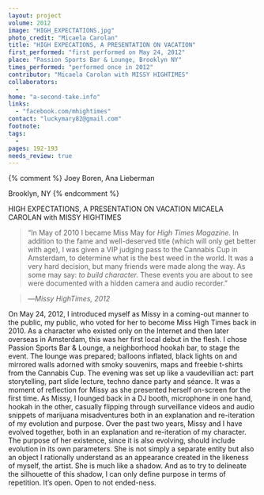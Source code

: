 ```yaml
---
layout: project
volume: 2012
image: "HIGH_EXPECTATIONS.jpg"
photo_credit: "Micaela Carolan"
title: "HIGH EXPECATIONS, A PRESENTATION ON VACATION"
first_performed: "first performed on May 24, 2012"
place: "Passion Sports Bar & Lounge, Brooklyn NY"
times_performed: "performed once in 2012"
contributor: "Micaela Carolan with MISSY HIGHTIMES"
collaborators: 
  - 
home: "a-second-take.info"
links: 
  - "facebook.com/mhightimes"
contact: "luckymary82@gmail.com"
footnote: 
tags: 
  - 
pages: 192-193
needs_review: true
---
```


{% comment %} 
Joey Boren, Ana Lieberman

Brooklyn, NY
{% endcomment %}

 HIGH EXPECTATIONS, A PRESENTATION ON VACATION 
 MICAELA CAROLAN with MISSY HIGHTIMES 
<blockquote>
“In May of 2010 I became Miss May for <em>High Times Magazine</em>. In addition to the fame and well-deserved title (which will only get better with age), I was given a VIP judging pass to the Cannabis Cup in Amsterdam, to determine what is the best weed in the world. It was a very hard decision, but many friends were made along the way. As some may say: <em>to build character. </em>These events you are about to see were documented with a hidden camera and audio recorder.” 
</blockquote>
<blockquote>
	—<em>Missy HighTimes, 2012</em>
</blockquote>
 On May 24, 2012, I introduced myself as Missy in a coming-out manner to the public, my public, who voted for her to become Miss High Times back in 2010. As a character who existed only on the Internet and then later overseas in Amsterdam, this was her first local debut in the flesh. I chose Passion Sports Bar &amp; Lounge, a neighborhood hookah bar, to stage the event. The lounge was prepared; balloons inflated, black lights on and mirrored walls adorned with smoky souvenirs, maps and freebie t-shirts from the Cannabis Cup.  
 The evening was set up like a vaudevillian act: part storytelling, part slide lecture, techno dance party and séance. It was a moment of reflection for Missy as she presented herself on-screen for the first time. As Missy, I lounged back in a DJ booth, microphone in one hand, hookah in the other, casually flipping through surveillance videos and audio snippets of marijuana misadventures both in an explanation and re-iteration of my evolution and purpose.  
 Over the past two years, Missy and I have evolved together, both in an explanation and re-iteration of my character. The purpose of her existence, since it is also evolving, should include evolution in its own parameters. She is not simply a separate entity but also an object I rationally understand as an appearance created in the likeness of myself, the artist. She is much like a shadow. And as to try to delineate the silhouette of this shadow, I can only define purpose in terms of repetition. It’s open. Open to not ended-ness.  

